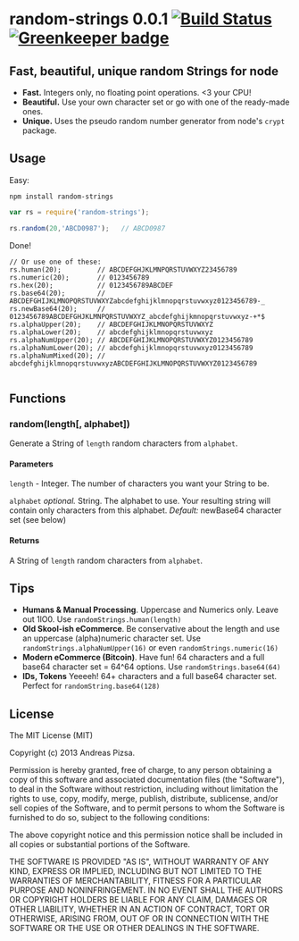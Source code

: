 # random-strings 0.0.1 [![Build Status](https://travis-ci.org/AndreasPizsa/node-random-strings.png?branch=master)](https://travis-ci.org/AndreasPizsa/node-random-strings) [![Greenkeeper badge](https://badges.greenkeeper.io/AndreasPizsa/node-random-strings.svg)](https://greenkeeper.io/)
## Fast, beautiful, unique random Strings for node

- __Fast.__ Integers only, no floating point operations. <3 your CPU!
- __Beautiful.__ Use your own character set or go with one of the ready-made ones. 
- __Unique.__ Uses the pseudo random number generator from node's `crypt` package.

## Usage

Easy:

```
npm install random-strings
```

```js
var rs = require('random-strings');

rs.random(20,'ABCD0987');   // ABCD0987
```

Done!

```
// Or use one of these:
rs.human(20);         // ABCDEFGHJKLMNPQRSTUVWXYZ23456789
rs.numeric(20);       // 0123456789
rs.hex(20);           // 0123456789ABCDEF
rs.base64(20);        // ABCDEFGHIJKLMNOPQRSTUVWXYZabcdefghijklmnopqrstuvwxyz0123456789-_
rs.newBase64(20);     // 0123456789ABCDEFGHJKLMNPQRSTUVWXYZ_abcdefghijkmnopqrstuvwxyz-+*$
rs.alphaUpper(20);    // ABCDEFGHIJKLMNOPQRSTUVWXYZ
rs.alphaLower(20);    // abcdefghijklmnopqrstuvwxyz
rs.alphaNumUpper(20); // ABCDEFGHIJKLMNOPQRSTUVWXYZ0123456789
rs.alphaNumLower(20); // abcdefghijklmnopqrstuvwxyz0123456789
rs.alphaNumMixed(20); // abcdefghijklmnopqrstuvwxyzABCDEFGHIJKLMNOPQRSTUVWXYZ0123456789


```


## Functions
### random(length[, alphabet])

Generate a String of `length` random characters from `alphabet`.

#### Parameters
`length` - Integer. The number of characters you want your String to be.

`alphabet` _optional._ String. The alphabet to use. Your resulting string will contain only characters from this alphabet. _Default:_ newBase64 character set (see below)

#### Returns
A String of `length` random characters from `alphabet`.

## Tips
- __Humans & Manual Processing__. Uppercase and Numerics only. Leave out 1lO0. Use ``randomStrings.human(length)``
- __Old Skool-ish eCommerce__. Be conservative about the length and use an uppercase (alpha)numeric character set. Use ``randomStrings.alphaNumUpper(16)`` or even ``randomStrings.numeric(16)``
- __Modern eCommerce (Bitcoin)__. Have fun! 64 characters and a full base64 character set = 64^64 options. Use ``randomStrings.base64(64)``
- __IDs, Tokens__ Yeeeeh! 64+ characters and a full base64 character set. Perfect for ``randomString.base64(128)``

## License

The MIT License (MIT)

Copyright (c) 2013 Andreas Pizsa.

Permission is hereby granted, free of charge, to any person obtaining a copy
of this software and associated documentation files (the "Software"), to deal
in the Software without restriction, including without limitation the rights
to use, copy, modify, merge, publish, distribute, sublicense, and/or sell
copies of the Software, and to permit persons to whom the Software is
furnished to do so, subject to the following conditions:

The above copyright notice and this permission notice shall be included in
all copies or substantial portions of the Software.

THE SOFTWARE IS PROVIDED "AS IS", WITHOUT WARRANTY OF ANY KIND, EXPRESS OR
IMPLIED, INCLUDING BUT NOT LIMITED TO THE WARRANTIES OF MERCHANTABILITY,
FITNESS FOR A PARTICULAR PURPOSE AND NONINFRINGEMENT. IN NO EVENT SHALL THE
AUTHORS OR COPYRIGHT HOLDERS BE LIABLE FOR ANY CLAIM, DAMAGES OR OTHER
LIABILITY, WHETHER IN AN ACTION OF CONTRACT, TORT OR OTHERWISE, ARISING FROM,
OUT OF OR IN CONNECTION WITH THE SOFTWARE OR THE USE OR OTHER DEALINGS IN
THE SOFTWARE.


